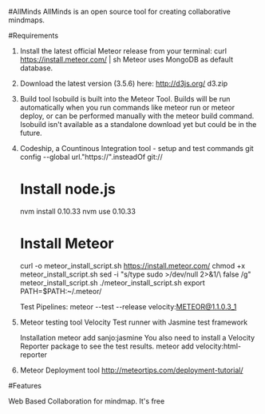#AllMinds
AllMinds is an open source tool for creating collaborative mindmaps.


#Requirements

1) Install the latest official Meteor release from your terminal:
	curl https://install.meteor.com/ | sh
	Meteor uses MongoDB as default database.

2) Download the latest version (3.5.6) here:
	http://d3js.org/
	d3.zip

3) Build tool
   Isobuild is built into the Meteor Tool. Builds will be run automatically when you run commands like meteor run or meteor deploy, or can be performed manually with the meteor build command. Isobuild isn't available as a standalone download yet but could be in the future.

 4) Codeship, a Countinous Integration tool - setup and test commands
	git config --global url."https://".insteadOf git://
	# Install node.js
	nvm install 0.10.33
	nvm use 0.10.33
	# Install Meteor
	curl -o meteor_install_script.sh https://install.meteor.com/
	chmod +x meteor_install_script.sh
	sed -i "s/type sudo >\/dev\/null 2>&1/\ false /g" meteor_install_script.sh
	./meteor_install_script.sh
	export PATH=$PATH:~/.meteor/

	Test Pipelines:
	meteor --test --release velocity:METEOR@1.1.0.3_1

5) Meteor testing tool 
	Velocity Test runner with Jasmine test framework

	Installation
	meteor add sanjo:jasmine
	You also need to install a Velocity Reporter package to see the test results.
	meteor add velocity:html-reporter 

6) Meteor Deployment tool
   http://meteortips.com/deployment-tutorial/


#Features

Web Based Collaboration for mindmap.
It's free




